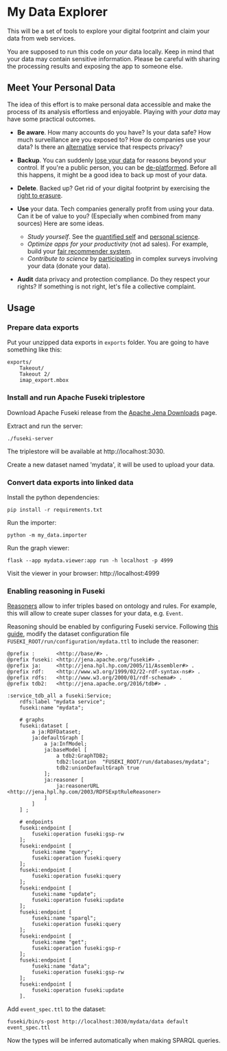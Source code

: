 My Data Explorer
================

This will be a set of tools to explore your digital footprint and claim your data from web services.

You are supposed to run this code on _your_ data locally. Keep in mind that your data may contain sensitive information. Please be careful with sharing the processing results and exposing the app to someone else.

## Meet Your Personal Data

The idea of this effort is to make personal data accessible and make the process of its analysis effortless and enjoyable. Playing with _your data_ may have some practical outcomes.

- **Be aware**. How many accounts do you have? Is your data safe? How much surveillance are you exposed to? How do companies use your data? Is there an [alternative](https://github.com/pluja/awesome-privacy) service that respects privacy?

- **Backup**. You can suddenly [lose your data](https://www.nytimes.com/2022/08/21/technology/google-surveillance-toddler-photo.html) for reasons beyond your control. If you're a public person, you can be [de-platformed](https://en.wikipedia.org/wiki/Deplatforming). Before all this happens, it might be a good idea to back up most of your data.

- **Delete**. Backed up? Get rid of your digital footprint by exercising the [right to erasure](https://gdpr-info.eu/art-17-gdpr/).

- **Use** your data. Tech companies generally profit from using your data. Can it be of value to you? (Especially when combined from many sources) Here are some ideas.

  - *Study yourself*. See the [quantified self](https://quantifiedself.com/) and [personal science](https://leanpub.com/Personal-Science).
  - *Optimize apps for your productivity* (not ad sales). For example, build your [fair recommender system](https://arxiv.org/pdf/2105.12353.pdf).
  - *Contribute to science* by [participating](https://en.wikipedia.org/wiki/Citizen_science) in complex surveys involving your data (donate your data).

- **Audit** data privacy and protection compliance. Do they respect your rights? If something is not right, let's file a collective complaint.

## Usage

### Prepare data exports

Put your unzipped data exports in `exports` folder. 
You are going to have something like this:
```
exports/
    Takeout/
    Takeout 2/
    imap_export.mbox
```

### Install and run Apache Fuseki triplestore

Download Apache Fuseki release from the [Apache Jena Downloads](https://jena.apache.org/download/) page.

Extract and run the server:
```commandline
./fuseki-server
```

The triplestore will be available at http://localhost:3030.

Create a new dataset named 'mydata', it will be used to upload your data.

### Convert data exports into linked data

Install the python dependencies:
```commandline
pip install -r requirements.txt
```

Run the importer:
```commandline
python -m my_data.importer
```

Run the graph viewer:
```commandline
flask --app mydata.viewer:app run -h localhost -p 4999
```

Visit the viewer in your browser: http://localhost:4999

### Enabling reasoning in Fuseki

[Reasoners](https://jena.apache.org/documentation/inference/) allow to infer triples based on ontology and rules. 
For example, this will allow to create super classes for your data, e.g. `Event`.

Reasoning should be enabled by configuring Fuseki service. Following [this guide](https://jena.apache.org/documentation/fuseki2/fuseki-configuration.html),
modify the dataset configuration file `FUSEKI_ROOT/run/configuration/mydata.ttl` to include the reasoner:

```turtle
@prefix :       <http://base/#> .
@prefix fuseki: <http://jena.apache.org/fuseki#> .
@prefix ja:     <http://jena.hpl.hp.com/2005/11/Assembler#> .
@prefix rdf:    <http://www.w3.org/1999/02/22-rdf-syntax-ns#> .
@prefix rdfs:   <http://www.w3.org/2000/01/rdf-schema#> .
@prefix tdb2:   <http://jena.apache.org/2016/tdb#> .

:service_tdb_all a fuseki:Service;
    rdfs:label "mydata service";
    fuseki:name "mydata";

    # graphs
    fuseki:dataset [
        a ja:RDFDataset;
        ja:defaultGraph [
            a ja:InfModel;
            ja:baseModel [
                a tdb2:GraphTDB2;
                tdb2:location  "FUSEKI_ROOT/run/databases/mydata";
                tdb2:unionDefaultGraph true 
            ];
            ja:reasoner [
                ja:reasonerURL <http://jena.hpl.hp.com/2003/RDFSExptRuleReasoner>
            ]
        ]
    ] ;

    # endpoints
    fuseki:endpoint [
        fuseki:operation fuseki:gsp-rw
    ];
    fuseki:endpoint [
        fuseki:name "query";
        fuseki:operation fuseki:query
    ];
    fuseki:endpoint [
        fuseki:operation fuseki:query
    ];
    fuseki:endpoint [
        fuseki:name "update";
        fuseki:operation fuseki:update
    ];
    fuseki:endpoint [
        fuseki:name "sparql";
        fuseki:operation fuseki:query
    ];
    fuseki:endpoint [
        fuseki:name "get";
        fuseki:operation fuseki:gsp-r
    ];
    fuseki:endpoint [
        fuseki:name "data";
        fuseki:operation fuseki:gsp-rw
    ];
    fuseki:endpoint [
        fuseki:operation fuseki:update
    ].
```

Add `event_spec.ttl` to the dataset:
```commandline
fuseki/bin/s-post http://localhost:3030/mydata/data default event_spec.ttl
```

Now the types will be inferred automatically when making SPARQL queries.
